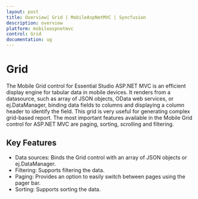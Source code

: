 ```yaml
---
layout: post
title: Overview| Grid | MobileAspNetMVC | Syncfusion
description: overview
platform: mobileaspnetmvc
control: Grid
documentation: ug
---
```


# Grid

The Mobile Grid control for Essential Studio ASP.NET MVC is an efficient display engine for tabular data in mobile devices. It renders from a datasource, such as array of JSON objects, OData web services, or ej.DataManager, binding data fields to columns and displaying a column header to identify the field. This grid is very useful for generating complex grid-based report. The most important features available in the Mobile Grid control for ASP.NET MVC are paging, sorting, scrolling and filtering.

## Key Features

* Data sources: Binds the Grid control with an array of JSON objects or ej.DataManager.
* Filtering: Supports filtering the data.
* Paging: Provides an option to easily switch between pages using the pager bar.
* Sorting: Supports sorting the data.

